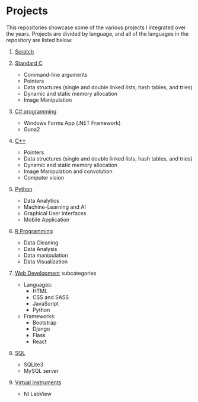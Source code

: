 # Projects

This repositories showcase some of the various projects I integrated over the years. Projects are divided by language, and all of the languages in the repository are listed below:

1. [Scratch](Scratch)

2. [Standard C](C)

   - Command-line arguments
   - Pointers
   - Data structures (single and double linked lists, hash tables, and tries)
   - Dynamic and static memory allocation
   - Image Manipulation

3. [C# programming](C#)

   - Windows Forms App (.NET Framework)
   - Guna2

4. [C++](C++)

   - Pointers
   - Data structures (single and double linked lists, hash tables, and tries)
   - Dynamic and static memory allocation
   - Image Manipulation and convolution
   - Computer vision

5. [Python](Python)

   - Data Analytics
   - Machine-Learning and AI
   - Graphical User interfaces
   - Mobile Application
  
6. [R Programming](R)

   - Data Cleaning
   - Data Analysis
   - Data manipulation
   - Data Visualization

7. [Web Development](Web%20Development)
subcategories
    - Languages:
      - HTML
      - CSS and SASS
      - JavaScript
      - Python
    - Frameworks:
      - Bootstrap
      - Django
      - Flask
      - React

8. [SQL](SQL)

   - SQLite3
   - MySQL server

9.  [Virtual Instruments](Virtual%20Instruments)

    - NI LabView

